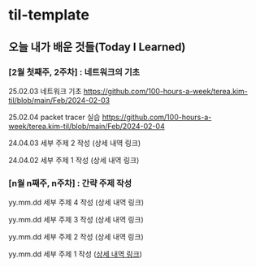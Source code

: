 # til-template

## 오늘 내가 배운 것들(Today I Learned)

### [2월 첫째주, 2주차] : 네트워크의 기초

25.02.03 네트워크 기초 https://github.com/100-hours-a-week/terea.kim-til/blob/main/Feb/2024-02-03

25.02.04 packet tracer 실습 https://github.com/100-hours-a-week/terea.kim-til/blob/main/Feb/2024-02-04

24.04.03 세부 주제 2 작성 (상세 내역 링크)

24.04.02 세부 주제 1 작성 (상세 내역 링크)

### [n월 n째주, n주차] : 간략 주제 작성 

yy.mm.dd 세부 주제 4 작성 (상세 내역 링크)

yy.mm.dd 세부 주제 3 작성 (상세 내역 링크)

yy.mm.dd 세부 주제 2 작성 (상세 내역 링크)

yy.mm.dd 세부 주제 1 작성 ([상세 내역 링크](https://github.com/kakao-cloud-edu-5/til-template/blob/main/Jan/yyyy-mm-dd))
